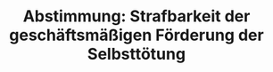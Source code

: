---
layout: abstimmung
title: "Abstimmung: Strafbarkeit der geschäftsmäßigen Förderung der Selbsttötung"
categories:
 - Verbraucherschutz
 - Recht
tags:
 - Sterbehilfe
 - Suizid
abstimmung:
 legislaturperiode: 18
 bundestagssitzung: 134
 abstimmung: 3
links:
 - title: https://www.bundestag.de/parlament/plenum/abstimmung/abstimmung?id=371
   url: https://www.bundestag.de/parlament/plenum/abstimmung/abstimmung?id=371
 - title: http://www.abgeordnetenwatch.de/verbot_von_geschaeftsmaessiger_sterbehilfe-1105-773.html
   url: http://www.abgeordnetenwatch.de/verbot_von_geschaeftsmaessiger_sterbehilfe-1105-773.html
data:
 - title: Abstimmungsergebnis 20151106_2-data.pdf
   url: /res/abstimmungsliste/20151106_2-data.pdf
 - title: Abstimmungsergebnis 20151106_2_xls-data.csv
   url: /res/abstimmungsliste/analyses/20151106_2_xls-data.csv
documents:
 - title: Drucksache 18/05373.pdf
   url: http://dip21.bundestag.de/dip21/btd/18/053/1805373.pdf
   local: /res/abstimmungsdaten/018-134-03/1805373.pdf
 - title: Drucksache 18/06573.pdf
   url: http://dip21.bundestag.de/dip21/btd/18/065/1806573.pdf
   local: /res/abstimmungsdaten/018-134-03/1806573.pdf
preview: |
     Deutscher Bundestag
    
     134. Sitzung des Deutschen Bundestages
     am Freitag, 6.November 2015
    
     Endgültiges Ergebnis der Namentlichen Abstimmung Nr. 3
    
     Gesetzentwurf der Abgeordneten Michael Brand, Kerstin Griese, Kathrin Vogler, Dr. Harald
     Terpe und weiterer Abgeordneter in dritter Beratung
     Entwurf eines Gesetzes zur Strafbarkeit der geschäftsmäßigen Förderung der Selbsttötung
     - Drucksachen 18/5373 und 18/6573
    
     Abgegebene Stimmen insgesamt:
    
     602
    
     Nicht abgegebene Stimmen:
     Ja-Stimmen:
    
     28
     360
    
     Nein-Stimmen:
    
     233
    
     Enthaltungen:
    
     9
    
     Ungültige:
    
     0
    
     Berlin, den 06.11.2015
    
     Beginn: 12:49
     Ende: 12:53
---